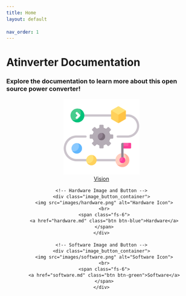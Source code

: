 ```yaml
---
title: Home
layout: default

nav_order: 1
---
```


# **Atinverter Documentation**
### Explore the documentation to learn more about this open source power converter!

<html>
<head>
  <style>
    .all_images {
      text-align: center; /* Center the entire section */
    }

    /* Style for each image and button container */
    .image_button_container {
      display: inline-block; /* Make each container inline */
      text-align: center; /* Center content within each container */
      margin: 21px; /* Add spacing between containers */
    }

    /* Style for images */
    .image_button_container img {
      width: 200px;
      height: 200px;
    }
  </style>
</head>
<body>
  <div class="all_images">
    <!-- Vision Image and Button -->
    <div class="image_button_container">
      <img src="images/vision.png" alt="Vision Icon">
      <br>
      <span class="fs-6">
      <a href="vision.md" class="btn btn-purple">Vision</a>
      </span>
    </div>

    <!-- Hardware Image and Button -->
    <div class="image_button_container">
      <img src="images/hardware.png" alt="Hardware Icon">
      <br>
      <span class="fs-6">
      <a href="hardware.md" class="btn btn-blue">Hardware</a>
      </span>
    </div>

    <!-- Software Image and Button -->
    <div class="image_button_container">
      <img src="images/software.png" alt="Software Icon">
      <br>
      <span class="fs-6">
      <a href="software.md" class="btn btn-green">Software</a>
      </span>
    </div>
  </div>
</body>
</html>



